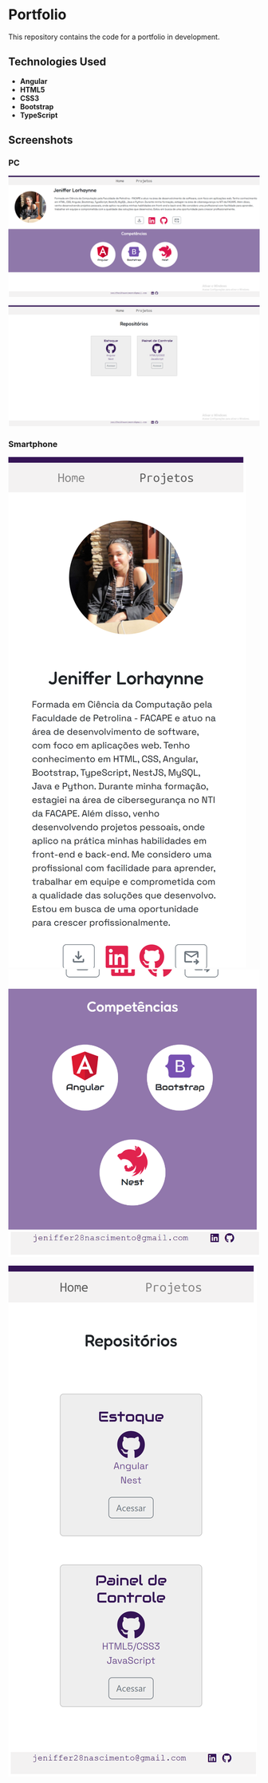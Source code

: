# Portfolio

This repository contains the code for a portfolio in development.

## Technologies Used

- **Angular**
- **HTML5**
- **CSS3**
- **Bootstrap**
- **TypeScript**

## Screenshots

### PC

![Tela 1 PC](telas/tela1_pc.png)

![Tela 2 PC](telas/tela2_pc.png)

### Smartphone

![Tela 1 Smarthphone](telas/tela1.1_phone.png)
![Tela 1 Smarthphone](telas/tela1.2_phone.png)

![Tela 2 Smarthphone](telas/tela2_phone.png)
